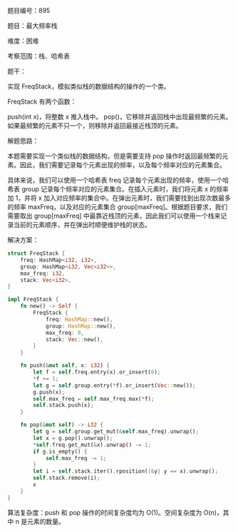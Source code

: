 题目编号：895

题目：最大频率栈

难度：困难

考察范围：栈、哈希表

题干：

实现 FreqStack，模拟类似栈的数据结构的操作的一个类。

FreqStack 有两个函数：

push(int x)，将整数 x 推入栈中。
pop()，它移除并返回栈中出现最频繁的元素。
如果最频繁的元素不只一个，则移除并返回最接近栈顶的元素。
 

解题思路：

本题需要实现一个类似栈的数据结构，但是需要支持 pop 操作时返回最频繁的元素。因此，我们需要记录每个元素出现的频率，以及每个频率对应的元素集合。

具体来说，我们可以使用一个哈希表 freq 记录每个元素出现的频率，使用一个哈希表 group 记录每个频率对应的元素集合。在插入元素时，我们将元素 x 的频率加 1，并将 x 加入对应频率的集合中。在弹出元素时，我们需要找到出现次数最多的频率 maxFreq，以及对应的元素集合 group[maxFreq]。根据题目要求，我们需要取出 group[maxFreq] 中最靠近栈顶的元素，因此我们可以使用一个栈来记录当前的元素顺序，并在弹出时顺便维护栈的状态。

解决方案：

```rust
struct FreqStack {
    freq: HashMap<i32, i32>,
    group: HashMap<i32, Vec<i32>>,
    max_freq: i32,
    stack: Vec<i32>,
}

impl FreqStack {
    fn new() -> Self {
        FreqStack {
            freq: HashMap::new(),
            group: HashMap::new(),
            max_freq: 0,
            stack: Vec::new(),
        }
    }

    fn push(&mut self, x: i32) {
        let f = self.freq.entry(x).or_insert(0);
        *f += 1;
        let g = self.group.entry(*f).or_insert(Vec::new());
        g.push(x);
        self.max_freq = self.max_freq.max(*f);
        self.stack.push(x);
    }

    fn pop(&mut self) -> i32 {
        let g = self.group.get_mut(&self.max_freq).unwrap();
        let x = g.pop().unwrap();
        *self.freq.get_mut(&x).unwrap() -= 1;
        if g.is_empty() {
            self.max_freq -= 1;
        }
        let i = self.stack.iter().rposition(|&y| y == x).unwrap();
        self.stack.remove(i);
        x
    }
}
```

算法复杂度：push 和 pop 操作的时间复杂度均为 O(1)。空间复杂度为 O(n)，其中 n 是元素的数量。